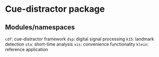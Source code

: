 Cue-distractor package
======================

Modules/namespaces
------------------

`cdf`: cue-distractor framework
`dsp`: digital signal processing
`k15`: landmark detection
`sta`: short-time analysis
`xis`: convenience functionality
`klein`: reference application

